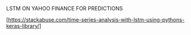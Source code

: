 LSTM ON YAHOO FINANCE FOR PREDICTIONS

[https://stackabuse.com/time-series-analysis-with-lstm-using-pythons-keras-library/]


